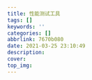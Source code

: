 ```yaml
---
title: 性能测试工具
tags: []
keywords: ''
categories: []
abbrlink: 7670b080
date: 2021-03-25 23:10:49
description:
cover:
top_img:
---
```






